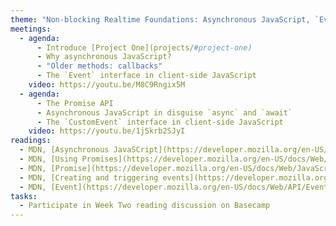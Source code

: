```yaml
---
theme: "Non-blocking Realtime Foundations: Asynchronous JavaScript, `Event`"
meetings:
  - agenda:
      - Introduce [Project One](projects/#project-one)
      - Why asynchronous JavaScript?
      - "Older methods: callbacks"
      - The `Event` interface in client-side JavaScript
    video: https://youtu.be/M8C9Rngix5M
  - agenda:
      - The Promise API
      - Asynchronous JavaScript in disguise `async` and `await`
      - The `CustomEvent` interface in client-side JavaScript
    video: https://youtu.be/1jSkrb2SJyI
readings:
  - MDN, [Asynchronous JavaSCript](https://developer.mozilla.org/en-US/docs/Learn/JavaScript/Asynchronous)
  - MDN, [Using Promises](https://developer.mozilla.org/en-US/docs/Web/JavaScript/Guide/Using_promises)
  - MDN, [Promise](https://developer.mozilla.org/en-US/docs/Web/JavaScript/Reference/Global_Objects/Promise)
  - MDN, [Creating and triggering events](https://developer.mozilla.org/en-US/docs/Web/Guide/Events/Creating_and_triggering_events)
  - MDN, [Event](https://developer.mozilla.org/en-US/docs/Web/API/Event)
tasks:
  - Participate in Week Two reading discussion on Basecamp
---
```

